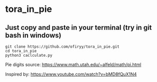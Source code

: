 # tora_in_pie

## Just copy and paste in your terminal (try in git bash in windows)
```
git clone https://github.com/ofiryy/tora_in_pie.git
cd tora_in_pie
python3 caclculate.py

```
Pie digits source: https://www.math.utah.edu/~alfeld/math/pi.html

Inspired by: https://www.youtube.com/watch?v=bMD8fQuX1N4 
